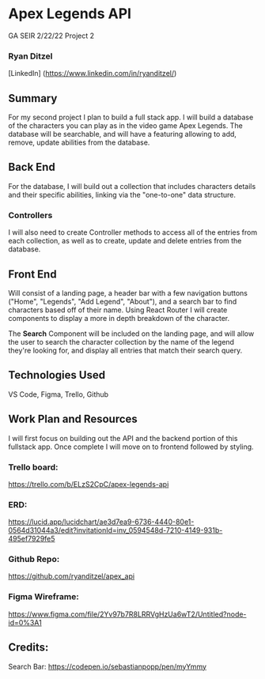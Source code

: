 # Apex Legends API
GA SEIR 2/22/22 Project 2
### Ryan Ditzel
[LinkedIn] (https://www.linkedin.com/in/ryanditzel/)

## Summary
For my second project I plan to build a full stack app. I will build a database of the characters you can play as in the video game Apex Legends. The database will be searchable, and will have a featuring allowing to add, remove, update abilities from the database.

## Back End
For the database, I will build out a collection that includes characters details and their specific abilities, linking via the "one-to-one" data structure.

### Controllers
I will also need to create Controller methods to access all of the entries from each collection, as well as to create, update and delete entries from the database. 

## Front End
Will consist of a landing page, a header bar with a few navigation buttons ("Home", "Legends", "Add Legend", "About"), and a search bar to find characters based off of their name. Using React Router I will create components to display a more in depth breakdown of the character.

The **Search** Component will be included on the landing page, and will allow the user to search the character collection by the name of the legend they're looking for, and display all entries that match their search query.

## Technologies Used
VS Code, Figma, Trello, Github

## Work Plan and Resources

I will first focus on building out the API and the backend portion of this fullstack app. Once complete I will move on to frontend followed by styling.


### Trello board:
https://trello.com/b/ELzS2CpC/apex-legends-api
### ERD:
https://lucid.app/lucidchart/ae3d7ea9-6736-4440-80e1-0564d31044a3/edit?invitationId=inv_0594548d-7210-4149-931b-495ef7929fe5
### Github Repo:
https://github.com/ryanditzel/apex_api
### Figma Wireframe:
https://www.figma.com/file/2Yv97b7R8LRRVgHzUa6wT2/Untitled?node-id=0%3A1

## Credits:
Search Bar: https://codepen.io/sebastianpopp/pen/myYmmy